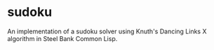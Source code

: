 sudoku
======

An implementation of a sudoku solver using Knuth's Dancing Links X algorithm in Steel Bank Common Lisp.
